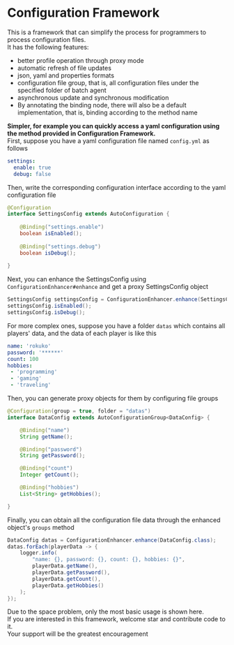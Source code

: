 # Configuration Framework

This is a framework that can simplify the process for programmers to process configuration files.  
It has the following features:

- better profile operation through proxy mode
- automatic refresh of file updates
- json, yaml and properties formats
- configuration file group, that is, all configuration files under the specified folder of batch agent
- asynchronous update and synchronous modification
- By annotating the binding node, there will also be a default implementation, that is, binding according to the method name

**Simpler, for example you can quickly access a yaml configuration using the method provided in Configuration Framework.**  
First, suppose you have a yaml configuration file named `config.yml` as follows
```yaml
settings:
  enable: true
  debug: false
```
Then, write the corresponding configuration interface according to the yaml configuration file
```java
@Configuration
interface SettingsConfig extends AutoConfiguration {
    
    @Binding("settings.enable")
    boolean isEnabled();
    
    @Binding("settings.debug")
    boolean isDebug();
    
}
```
Next, you can enhance the SettingsConfig using `ConfigurationEnhancer#enhance` and get a proxy SettingsConfig object
```java
SettingsConfig settingsConfig = ConfigurationEnhancer.enhance(SettingsConfig.class);
settingsConfig.isEnabled();
settingsConfig.isDebug();
```
For more complex ones, suppose you have a folder `datas` which contains all players' data, and the data of each player is like this
```yaml
name: 'rokuko'
password: '******'
count: 100
hobbies:
 - 'programming'
 - 'gaming'
 - 'traveling'
```
Then, you can generate proxy objects for them by configuring file groups
```java
@Configuration(group = true, folder = "datas")
interface DataConfig extends AutoConfigurationGroup<DataConfig> {

    @Binding("name")
    String getName();

    @Binding("password")
    String getPassword();

    @Binding("count")
    Integer getCount();

    @Binding("hobbies")
    List<String> getHobbies();

}
```
Finally, you can obtain all the configuration file data through the enhanced object's `groups` method
```java
DataConfig datas = ConfigurationEnhancer.enhance(DataConfig.class);
datas.forEach(playerData -> {
    logger.info(
        "name: {}, password: {}, count: {}, hobbies: {}",
        playerData.getName(),
        playerData.getPassword(),
        playerData.getCount(),
        playerData.getHobbies()
    );
});
```
Due to the space problem, only the most basic usage is shown here.   
If you are interested in this framework, welcome star and contribute code to it.  
Your support will be the greatest encouragement